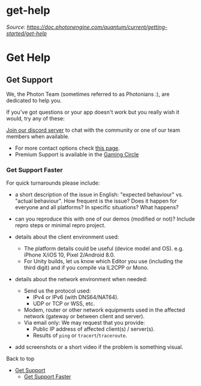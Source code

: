 # get-help

_Source: https://doc.photonengine.com/quantum/current/getting-started/get-help_

# Get Help

## Get Support

We, the Photon Team (sometimes referred to as Photonians :), are dedicated to help you.

If you've got questions or your app doesn't work but you really wish it would, try any of these:

[Join our discord server](https://dashboard.photonengine.com/Account/Profile) to chat with the community or one of our team members when available.

- For more contact options check [this page](https://www.photonengine.com/contact).
- Premium Support is available in the [Gaming Circle](https://www.photonengine.com/gaming)

### Get Support Faster

For quick turnarounds please include:

- a short description of the issue in English: "expected behaviour" vs. "actual behaviour". How frequent is the issue? Does it happen for everyone and all platforms? In specific situations? What happens?

- can you reproduce this with one of our demos (modified or not)? Include repro steps or minimal repro project.

- details about the client environment used:

  - The platform details could be useful (device model and OS). e.g. iPhone X/iOS 10, Pixel 2/Android 8.0.
  - For Unity builds, let us know which Editor you use (including the third digit) and if you compile via IL2CPP or Mono.
- details about the network environment when needed:

  - Send us the protocol used:
    - IPv4 or IPv6 (with DNS64/NAT64).
    - UDP or TCP or WSS, etc.
  - Modem, router or other network equipments used in the affected network (gateway or between client and server).
  - Via email only: We may request that you provide:
    - Public IP address of affected client(s) / server(s).
    - Results of `ping` or `tracert`/`traceroute`.
- add screenshots or a short video if the problem is something visual.

Back to top

- [Get Support](#get-support)
  - [Get Support Faster](#get-support-faster)